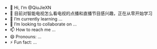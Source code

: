 - 👋 Hi, I’m @QiuJieXN
- 👀 目前对智能电视怎么看电视的点播和直播节目感兴趣，正在从零开始学习
- 🌱 I’m currently learning ...
- 💞️ I’m looking to collaborate on ...
- 📫 How to reach me ...
- 😄 Pronouns: ...
- ⚡ Fun fact: ...

<!---
QiuJieXN/QiuJieXN is a ✨ special ✨ repository because its `README.md` (this file) appears on your GitHub profile.
You can click the Preview link to take a look at your changes.
--->
